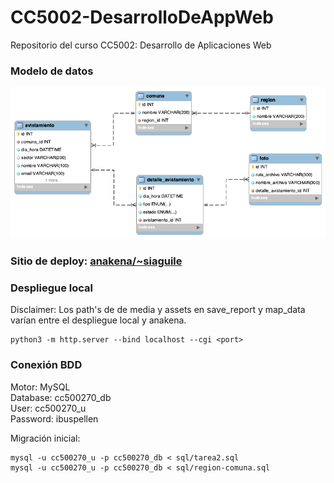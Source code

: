 # CC5002-DesarrolloDeAppWeb
Repositorio del curso CC5002: Desarrollo de Aplicaciones Web

### Modelo de datos
![Modelo de datos](./enunciado/tarea2.png)

### Sitio de deploy: [anakena/~siaguile](https://anakena.dcc.uchile.cl/~siaguile/index2.html)

### Despliegue local
Disclaimer: Los path's de de media y assets en save_report y map_data varían entre el despliegue local y anakena.

```
python3 -m http.server --bind localhost --cgi <port> 
```

### Conexión BDD
Motor: MySQL    
Database: cc500270_db    
User: cc500270_u    
Password: ibuspellen    

Migración inicial:  

```
mysql -u cc500270_u -p cc500270_db < sql/tarea2.sql
mysql -u cc500270_u -p cc500270_db < sql/region-comuna.sql
```